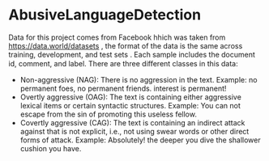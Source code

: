 # AbusiveLanguageDetection
Data for this project comes from Facebook hhich was taken from https://data.world/datasets , the format of the data is the same across training, development, and test sets . Each sample includes the document id, comment, and label. There are three diﬀerent classes in this data:
- Non-aggressive (NAG): There is no aggression in the text. Example: no permanent foes, no permanent friends. interest is permanent! 
- Overtly aggressive (OAG): The text is containing either aggressive lexical items or certain syntactic structures. Example: You can not escape from the sin of promoting this useless fellow. 
- Covertly aggressive (CAG): The text is containing an indirect attack against that is not explicit, i.e., not using swear words or other direct forms of attack. Example: Absolutely! the deeper you dive the shallower cushion you have.
